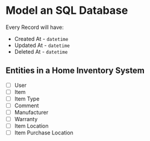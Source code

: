 # Model an SQL Database

Every Record will have:

* Created At - `datetime`
* Updated At - `datetime`
* Deleted At - `datetime`

## Entities in a Home Inventory System

* [ ] User
* [ ] Item
* [ ] Item Type
* [ ] Comment
* [ ] Manufacturer
* [ ] Warranty
* [ ] Item Location
* [ ] Item Purchase Location